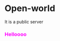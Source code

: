 # Open-world
It is a public server
<html>
  <head>
  </head>
      <body>
      <h3 style="color:#ff00ff;">Helloooo</h3>
    </body>
  </html>

